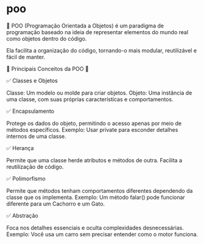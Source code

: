 # poo
 
📌 POO (Programação Orientada a Objetos) é um paradigma de programação baseado na ideia de representar elementos do mundo real como objetos dentro do código.

Ela facilita a organização do código, tornando-o mais modular, reutilizável e fácil de manter.

🔹 Principais Conceitos da POO 🔹

✅ Classes e Objetos

Classe: Um modelo ou molde para criar objetos.
Objeto: Uma instância de uma classe, com suas próprias características e comportamentos.

✅ Encapsulamento

Protege os dados do objeto, permitindo o acesso apenas por meio de métodos específicos.
Exemplo: Usar private para esconder detalhes internos de uma classe.

✅ Herança

Permite que uma classe herde atributos e métodos de outra.
Facilita a reutilização de código.

✅ Polimorfismo

Permite que métodos tenham comportamentos diferentes dependendo da classe que os implementa.
Exemplo: Um método falar() pode funcionar diferente para um Cachorro e um Gato.

✅ Abstração

Foca nos detalhes essenciais e oculta complexidades desnecessárias.
Exemplo: Você usa um carro sem precisar entender como o motor funciona.

